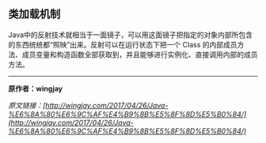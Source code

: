 ## 类加载机制

Java中的反射技术就相当于一面镜子，可以用这面镜子把指定的对象内部所包含的东西统统都“照映”出来。反射可以在运行状态下把一个 Class 的内部成员方法、成员变量和构造函数全部获取到，并且能够进行实例化、直接调用内部的成员方法。

---

**原作者：wingjay**

_原文链接：[http://wingjay.com/2017/04/26/Java-%E6%8A%80%E6%9C%AF%E4%B9%8B%E5%8F%8D%E5%B0%84/](http://wingjay.com/2017/04/26/Java-%E6%8A%80%E6%9C%AF%E4%B9%8B%E5%8F%8D%E5%B0%84/)_